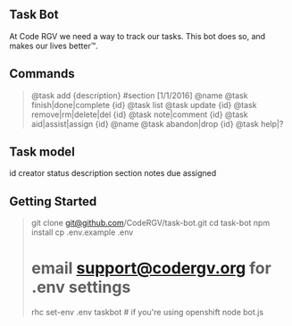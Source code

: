 
Task Bot
--------

At Code RGV we need a way to track our tasks. This bot does so, and makes our lives better™.

## Commands
> @task add {description} #section [1/1/2016] @name
> @task finish|done|complete {id}
> @task list
> @task update {id}
> @task remove|rm|delete|del {id}
> @task note|comment {id}
> @task aid|assist|assign {id} @name
> @task abandon|drop {id}
> @task help|? 

## Task model
id
creator
status
description
section
notes
due
assigned

## Getting Started
> git clone git@github.com/CodeRGV/task-bot.git
> cd task-bot
> npm install
> cp .env.example .env
> # email support@codergv.org for .env settings
> rhc set-env .env taskbot # if you're using openshift
> node bot.js
